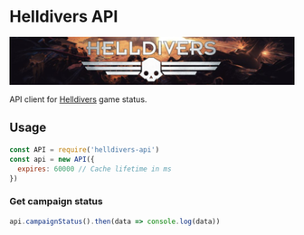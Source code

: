 # Helldivers API

![Helldivers](/banner.jpg)

API client for [Helldivers](http://arrowheadgamestudios.com/games/helldivers/) game status.

## Usage

```javascript
const API = require('helldivers-api')
const api = new API({
  expires: 60000 // Cache lifetime in ms
})
```

### Get campaign status

```javascript
api.campaignStatus().then(data => console.log(data))
```